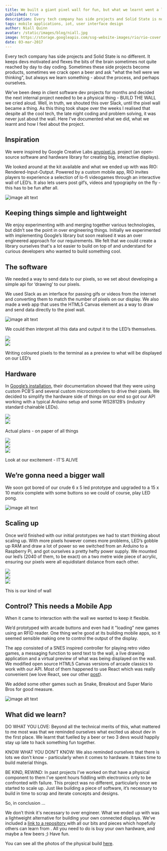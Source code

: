 ```yaml
---
title: We built a giant pixel wall for fun, but what we learnt went a lot further.
published: true
description: Every tech company has side projects and Solid State is no different. It keeps devs motivated and flexes the bits of the brain sometimes not quite reached by day to day coding.
tags: mobile applications, iot, user interface design
author: Niall Quinn
avatar: /static/images/blog/niall.jpg
image: https://storage.googleapis.com/ssg-website-images/rio/rio-cover.jpg
date: 03-mar-2017
---
```


Every tech company has side projects and Solid State is no different. It keeps devs motivated and flexes the bits of the brain sometimes not quite reached by day to day coding. Sometimes these side projects become products, sometimes we crack open a beer and ask "what the hell were we thinking", but always we learn something - about the process, and perhaps ourselves.

We’ve been deep in client software dev projects for months and decided the next internal project needed to be a physical thing - BUILD THE WALL we cried aloud. Well, in truth, we shouted this over Slack, until the pixel wall became a thing. As this thing took shape over the weeks I realised that despite all the cool tech, the late night coding and problem solving, it was never just about the wall. Here I’ve documented what we did, what we learnt and how I feel about the project.

## Inspiration

We were inspired by Google Creative Labs [anypixel.js](https://googlecreativelab.github.io/anypixel/). project (an open-source software and hardware library for creating big, interactive displays).

We looked around at the kit available and what we ended up with was RIO: Rendered-Input-Output. Powered by a custom mobile app, RIO invites players to experience a selection of lo-fi videogames through an interactive wall of LED’s. It also lets users post gif’s, videos and typography on the fly - this has to be fun after all.

![image alt text](https://storage.googleapis.com/ssg-website-images/rio/rio-vid.gif)

## Keeping things simple and lightweight

We enjoy experimenting with and merging together various technologies, but didn’t see the point in over engineering things. Initially we experimented with implementing Google’s library but soon realised it was an over engineered approach for our requirements. We felt that we could create a library ourselves that's a lot easier to build on top of and understand for curious developers who wanted to build something cool.

## The software

We needed a way to send data to our pixels, so we set about developing a simple api for  ‘drawing’ to our pixels.

We used Slack as an interface for passing gifs or videos from the internet and converting them to match the number of pixels on our display. We also made a web app that uses the HTML5 Canvas element as a way to draw and send data directly to the pixel wall.

![image alt text](https://storage.googleapis.com/ssg-website-images/rio/rio-webapp-example.gif)

We could then interpret all this data and output it to the LED’s themselves.

<div class="row images">
    <div class="col-md-6">
        <img src="https://storage.googleapis.com/ssg-website-images/rio/mario-terminal.gif" class="img-responsive">
    </div>
    <div class="col-md-6">
        <img src="https://storage.googleapis.com/ssg-website-images/rio/mario-giphy.gif" class="img-responsive">
    </div>
</div>
    <p class="text-center image-caption">Writing coloured pixels to the terminal as a preview to what will be displayed on our LED’s</p>


## Hardware

In [Google’s installation](https://www.youtube.com/watch?v=58pxJ8z1Vow), their documentation showed that they were using custom PCB’S and several custom microcontrollers to drive their pixels. We decided to simplify the hardware side of things on our end so got our API working with a typical Arduino setup and some WS2812B’s (industry standard chainable LEDs).


<div class="row">
<div class="col-md-6">
    <img src="https://storage.googleapis.com/ssg-website-images/rio/image_5.jpg" class="img-responsive">
</div>
<div class="col-md-6">
    <img src="https://storage.googleapis.com/ssg-website-images/rio/IMG_2002-new.jpg" class="img-responsive">
</div>
</div>
 <p class="text-center image-caption">Actual plans - on paper of all things</p>

<div class="row">
<div class="col-md-4">
    <img src="https://storage.googleapis.com/ssg-website-images/rio/image_7.jpg" class="img-responsive">
</div>
<div class="col-md-4">
    <img src="https://storage.googleapis.com/ssg-website-images/rio/image_8.jpg" class="img-responsive">
</div>
<div class="col-md-4">
    <img src="https://storage.googleapis.com/ssg-website-images/rio/IMG_1016-square.jpg" class="img-responsive">
</div>
</div>
 <p class="text-center image-caption">Look at our excitement - IT’S ALIVE</p>


## We’re gonna need a bigger wall

We soon got bored of our crude 6 x 5 led prototype and upgraded to a 15 x 10 matrix complete with some buttons so we could of course, play LED pong.

![image alt text](https://storage.googleapis.com/ssg-website-images/rio/prototype-led-pong.gif)

## Scaling up

Once we’d finished with our initial prototypes we had to start thinking about scaling up. With more pixels however comes more problems,  LED’s gobble up RAM and draw a lot of power so we switched from an Arduino to a Raspberry Pi, and got ourselves a pretty hefty power supply. We mounted our led’s (2040 of them, to be exact)  on a two metre wide piece of acrylic, ensuring our pixels were all equidistant distance from each other.


<div class="row">
<div class="col-md-4">
    <img src="https://storage.googleapis.com/ssg-website-images/rio/IMG_1550.jpg" class="img-responsive">
</div>
<div class="col-md-4">
    <img src="https://storage.googleapis.com/ssg-website-images/rio/IMG_1833.jpg" class="img-responsive">
</div>
<div class="col-md-4">
    <img src="https://storage.googleapis.com/ssg-website-images/rio/IMG_2029.jpg" class="img-responsive">
</div>
</div>
<p class="text-center image-caption">This is our kind of wall</p>


## Control? This needs a Mobile App

When it came to interaction with the wall we wanted to keep it flexible.

We’d prototyped with arcade buttons and even had it "loading" new games using an RFID reader. One thing we’re good at its building mobile apps, so it seemed sensible making one to control the output of the display.

The app consisted of a SNES inspired controller for playing retro video games, a messaging function to send text to the wall, a live drawing application and a virtual preview of what was being displayed on the wall. We modified open source HTML5 Canvas versions of arcade classics to work with our API. Most of them happened to use React which was really convenient (we love React, see our other [post](https://solidstategroup.com/2017/02/08/2017/Its-cross-platform-and-massively-reduces-app-dev-costs-but-WTF-is-React-Native/)).

We added some other games such as Snake, Breakout and Super Mario Bros for good measure.

![image alt text](https://storage.googleapis.com/ssg-website-images/rio/rio-mobile-example.gif)

## What did we learn?

DO WHAT YOU LOVE: Beyond all the technical merits of this, what mattered to me most was that we reminded ourselves what excited us about dev in the first place. We learnt that fuelled by a beer or two 3 devs would happily stay up late to hack something fun together.

KNOW WHAT YOU DON’T KNOW: We also reminded ourselves that there is lots we don't know - particularly when it comes to hardware. It takes time to build material things.

BE KIND, REWIND: In past projects I’ve worked on that have a physical component to them I’ve spent hours fiddling with electronics only to be confronted with failure. This project was no different, particularly once we started to scale up. Just like building a piece of software, it’s necessary to build in time to scrap and iterate concepts and designs.

So, in conclusion …

We don’t think it's necessary to over engineer. What we ended up with was a lightweight alternative for building your own connected displays. We’ve included a [link to a repository](https://github.com/SolidStateGroup/rio)[ ](https://github.com/SolidStateGroup/rio)with all our bits and pieces which hopefully others can learn from . All you need to do is buy your own hardware, and maybe a few beers ;) Have fun.

You can see all the photos of the physical build [here](https://photos.google.com/share/AF1QipNE6GI4yR7Xrj-BhyxLmDCA498l7PvgQ-71pDI70WiOFIKoqHnMmzYIydt_a2q4AA?key=RnRaRVdpVHpDQTIxMHl5SzBVemd6ZjU1WWRIejZ3).